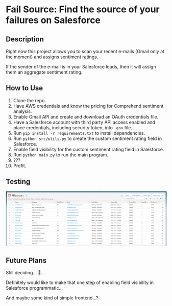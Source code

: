 # Fail Source: Find the source of your failures on Salesforce

## Description

Right now this project allows you to scan your recent e-mails (Gmail only at the moment) and assigns sentiment ratings.

If the sender of the e-mail is in your Salesforce leads, then it will assign them an aggregate sentiment rating.


## How to Use

1. Clone the repo.
2. Have AWS credentials and know the pricing for Comprehend sentiment analysis.
3. Enable Gmail API and create and download an OAuth credentials file.
4. Have a Salesforce account with third party API access enabled and place credentials, including security token, into `.env` file.
5. Run `pip install -r requirements.txt` to install dependencies.
6. Run `python src/utils.py` to create the custom sentiment rating field in Salesforce.
7. Enable field visibility for the custom sentiment rating field in Salesforce.
8. Run `python main.py` to run the main program.
9. ???
10. Profit.


## Testing

![Example](example.png)


## Future Plans

Still deciding... 🤔...

Definitely would like to make that one step of enabling field visibility in Salesforce programmatic...

And maybe some kind of simple frontend...?






